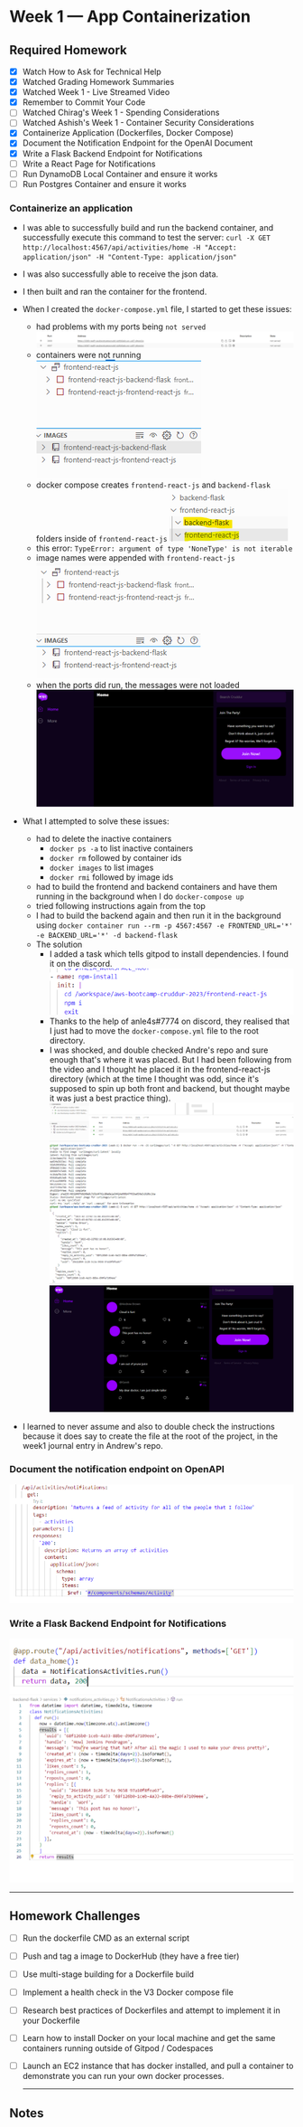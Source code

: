 # Week 1 — App Containerization

## Required Homework

- [x] Watch How to Ask for Technical Help
- [x] Watched Grading Homework Summaries
- [x] Watched Week 1 - Live Streamed Video
- [x] Remember to Commit Your Code
- [ ] Watched Chirag's Week 1 - Spending Considerations
- [ ] Watched Ashish's Week 1 - Container Security Considerations
- [x] Containerize Application (Dockerfiles, Docker Compose)
- [x] Document the Notification Endpoint for the OpenAI Document
- [x] Write a Flask Backend Endpoint for Notifications
- [ ] Write a React Page for Notifications
- [ ] Run DynamoDB Local Container and ensure it works
- [ ] Run Postgres Container and ensure it works

### Containerize an application

- I was able to successfully build and run the backend container, and successfully execute this command to test the server: `curl -X GET http://localhost:4567/api/activities/home -H "Accept: application/json" -H "Content-Type: application/json"`
- I was also successfully able to receive the json data.
- I then built and ran the container for the frontend.
- When I created the `docker-compose.yml` file, I started to get these issues:
  - had problems with my ports being `not served`
    ![Ports not served](assets/week1/ports-not-served.png)
  - containers were not running
    ![Containers not running](assets/week1/containers-not-running.png)
  - docker compose creates `frontend-react-js` and `backend-flask` folders inside of `frontend-react-js`
    ![Extra folders created](assets/week1/exra-folders-created.png)
  - this error: `TypeError: argument of type 'NoneType' is not iterable`
  - image names were appended with `frontend-react-js`
    ![Appended names](assets/week1/names-appended-with-frontendjs-react-js.png)
  - when the ports did run, the messages were not loaded
    ![Appended names](assets/week1/compose-issue.png)
- What I attempted to solve these issues:

  - had to delete the inactive containers
    - `docker ps -a` to list inactive containers
    - `docker rm` followed by container ids
    - `docker images` to list images
    - `docker rmi` followed by image ids
  - had to build the frontend and backend containers and have them running in the background when I do `docker-compose up`
  - tried following instructions again from the top
  - I had to build the backend again and then run it in the background using `docker container run --rm -p 4567:4567 -e FRONTEND_URL='*' -e BACKEND_URL='*' -d backend-flask`
  - The solution
    - I added a task which tells gitpod to install dependencies. I found it on the discord.
      ![Gitpod npm install task](assets/week1/gitpod-npm-install-task.png)
    - Thanks to the help of anle4s#7774 on discord, they realised that I just had to move the `docker-compose.yml` file to the root directory.
    - I was shocked, and double checked Andre's repo and sure enough that's where it was placed. But I had been following from the video and I thought he placed it in the frontend-react-js directory (which at the time I thought was odd, since it's supposed to spin up both front and backend, but thought maybe it was just a best practice thing).
      ![Containers running, ports served](assets/week1/containers-ports-running.png)
      ![Server test success](assets/week1/curl-success.png)
      ![Frontend loads messagaes fine](assets/week1/frontend-working.png)

- I learned to never assume and also to double check the instructions because it does say to create the file at the root of the project, in the week1 journal entry in Andrew's repo.

### Document the notification endpoint on OpenAPI

![add activities to OpenAPI](assets/week1/added-activities-to-open-api.png)

### Write a Flask Backend Endpoint for Notifications

![add notifications route](assets/week1/add-notifications-route.png)
![notification service](assets/week1/notifications.png)

---

## Homework Challenges

- [ ] Run the dockerfile CMD as an external script
- [ ] Push and tag a image to DockerHub (they have a free tier)
- [ ] Use multi-stage building for a Dockerfile build
- [ ] Implement a health check in the V3 Docker compose file
- [ ] Research best practices of Dockerfiles and attempt to implement it in your Dockerfile
- [ ] Learn how to install Docker on your local machine and get the same containers running outside of Gitpod / Codespaces
- [ ] Launch an EC2 instance that has docker installed, and pull a container to demonstrate you can run your own docker processes.

  ***

## Notes
